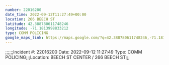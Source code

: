 ```yaml
---
number: 22016200
date_time: 2022-09-12T11:27:49+00:00
location: 266 BEECH ST
latitude: 42.388780611748246
longitude: -71.1813998833212
type: COMM POLICING
google_maps_link: https://maps.google.com/?q=42.388780611748246,-71.1813998833212
---
```


;;;;;;Incident #: 22016200  Date: 2022-09-12 11:27:49   Type: COMM POLICING;;;Location: BEECH ST CENTER / 266 BEECH ST;;;
